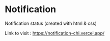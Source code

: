 # Notification
Notification status  (created with html &amp; css)  

LInk to visit : https://notification-chi.vercel.app/
